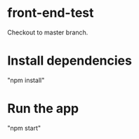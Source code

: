 # front-end-test

Checkout to master branch.

# Install dependencies
"npm install"

# Run the app
"npm start"
